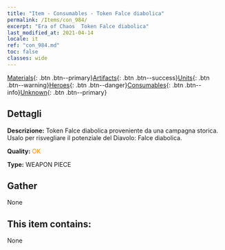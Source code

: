 ```yaml
---
title: "Item - Consumables - Token Falce diabolica"
permalink: /Items/con_984/
excerpt: "Era of Chaos  Token Falce diabolica"
last_modified_at: 2021-04-14
locale: it
ref: "con_984.md"
toc: false
classes: wide
---
```

 [Materials](/it/Items/){: .btn .btn--primary}[Artifacts](/it/Items/Artifacts/){: .btn .btn--success}[Units](/it/Items/Units/){: .btn .btn--warning}[Heroes](/it/Items/Heroes/){: .btn .btn--danger}[Consumables](/it/Items/Consumables/){: .btn .btn--info}[Unknown](/it/Items/Unknown/){: .btn .btn--primary}

## Dettagli
 **Descrizione:** Token Falce diabolica proveniente da una campagna storica. Usalo per risvegliare il potenziale del Diavolo: Falce diabolica.

 **Quality:** <span style="color: #FF8C00">OK</span>

 **Type:** WEAPON PIECE

## Gather

  None

## This item contains:

  None

